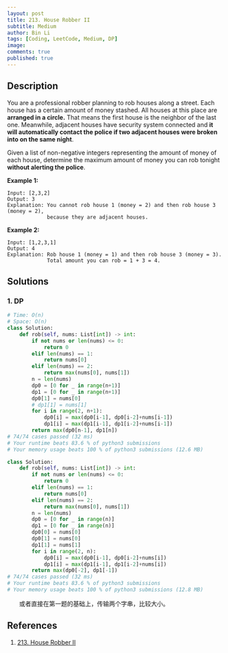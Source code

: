 ```yaml
---
layout: post
title: 213. House Robber II
subtitle: Medium
author: Bin Li
tags: [Coding, LeetCode, Medium, DP]
image: 
comments: true
published: true
---
```


## Description

You are a professional robber planning to rob houses along a street. Each house has a certain amount of money stashed. All houses at this place are **arranged in a circle.** That means the first house is the neighbor of the last one. Meanwhile, adjacent houses have security system connected and **it will automatically contact the police if two adjacent houses were broken into on the same night**.

Given a list of non-negative integers representing the amount of money of each house, determine the maximum amount of money you can rob tonight **without alerting the police**.

**Example 1:**

```
Input: [2,3,2]
Output: 3
Explanation: You cannot rob house 1 (money = 2) and then rob house 3 (money = 2),
             because they are adjacent houses.
```

**Example 2:**

```
Input: [1,2,3,1]
Output: 4
Explanation: Rob house 1 (money = 1) and then rob house 3 (money = 3).
             Total amount you can rob = 1 + 3 = 4.
```

## Solutions
### 1. DP

```python
# Time: O(n)
# Space: O(n)
class Solution:
    def rob(self, nums: List[int]) -> int:
        if not nums or len(nums) <= 0:
            return 0
        elif len(nums) == 1:
            return nums[0]
        elif len(nums) == 2:
            return max(nums[0], nums[1])
        n = len(nums)
        dp0 = [0 for _ in range(n+1)]
        dp1 = [0 for _ in range(n+1)]
        dp0[1] = nums[0]
        # dp1[1] = nums[1]
        for i in range(2, n+1):
            dp0[i] = max(dp0[i-1], dp0[i-2]+nums[i-1])
            dp1[i] = max(dp1[i-1], dp1[i-2]+nums[i-1])
        return max(dp0[n-1], dp1[n])
# 74/74 cases passed (32 ms)
# Your runtime beats 83.6 % of python3 submissions
# Your memory usage beats 100 % of python3 submissions (12.6 MB)
```

```python
class Solution:
    def rob(self, nums: List[int]) -> int:
        if not nums or len(nums) <= 0:
            return 0
        elif len(nums) == 1:
            return nums[0]
        elif len(nums) == 2:
            return max(nums[0], nums[1])
        n = len(nums)
        dp0 = [0 for _ in range(n)]
        dp1 = [0 for _ in range(n)]
        dp0[0] = nums[0]
        dp0[1] = nums[0]
        dp1[1] = nums[1]
        for i in range(2, n):
            dp0[i] = max(dp0[i-1], dp0[i-2]+nums[i])
            dp1[i] = max(dp1[i-1], dp1[i-2]+nums[i])
        return max(dp0[-2], dp1[-1])
# 74/74 cases passed (32 ms)
# Your runtime beats 83.6 % of python3 submissions
# Your memory usage beats 100 % of python3 submissions (12.8 MB)
```

　　或者直接在第一题的基础上，传输两个字串，比较大小。


## References
1. [213. House Robber II](https://leetcode.com/problems/house-robber-ii)
